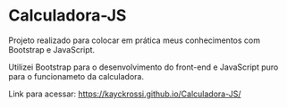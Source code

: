 # Calculadora-JS

Projeto realizado para colocar em prática meus conhecimentos com Bootstrap e JavaScript.


Utilizei Bootstrap para o desenvolvimento do front-end e JavaScript puro para o funcionameto da calculadora.

Link para acessar:
https://kayckrossi.github.io/Calculadora-JS/
